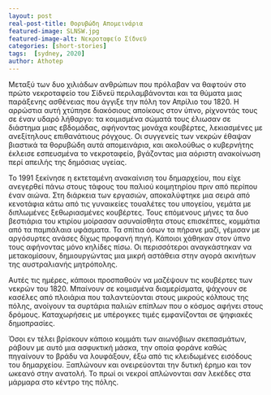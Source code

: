 ```yaml
---
layout: post
real-post-title: Θορυβώδη Απομεινάρια
featured-image: SLNSW.jpg
featured-image-alt: Νεκροταφείο Σίδνεϋ
categories: [short-stories]
tags:  [sydney, 2020]
author: Athotep
---
```


Μεταξύ των δυο χιλιάδων ανθρώπων που πρόλαβαν να θαφτούν στο πρώτο νεκροταφείο του Σίδνεϋ περιλαμβάνονται και τα θύματα μιας παράξενης ασθένειας που άγγιξε την πόλη τον Απρίλιο του 1820. Η αρρώστια αυτή χτύπησε διακόσιους αποίκους στον ύπνο, ρίχνοντάς τους σε έναν υδαρό λήθαργο: τα κοιμισμένα σώματά τους έλιωσαν σε διάστημα μιας εβδομάδας, αφήνοντας μονάχα κουβέρτες, λεκιασμένες με ανεξίτηλους επιθανάτιους ρόγχους. Οι συγγενείς των νεκρών έθαψαν βιαστικά τα θορυβώδη αυτά απομεινάρια, και ακολούθως ο κυβερνήτης έκλεισε εσπευσμένα το νεκροταφείο, βγάζοντας μια αόριστη ανακοίνωση περί απειλής της δημόσιας υγείας.

Το 1991 ξεκίνησε η εκτεταμένη ανακαίνιση του δημαρχείου, που είχε ανεγερθεί πάνω στους τάφους του παλιού κοιμητηρίου πριν από περίπου έναν αιώνα. Στη διάρκεια των εργασιών, αποκαλύφτηκε μια σειρά από κενοτάφια κάτω από τις γυναικείες τουαλέτες του υπογείου, γεμάτα με διπλωμένες ξεθωριασμένες κουβέρτες. Τους επόμενους μήνες τα δυο βεστιάρια του κτιρίου μοίρασαν ασυναίσθητα στους επισκέπτες, κομμάτια από τα παμπάλαια υφάσματα. Τα σπίτια όσων τα πήρανε μαζί, γέμισαν με αργόσυρτες ανάσες δίχως προφανή πηγή. Κάποιοι χάθηκαν στον ύπνο τους αφήνοντας μόνο κηλίδες πίσω. Οι περισσότεροι αναγκάστηκαν να μετακομίσουν, δημιουργώντας μια μικρή αστάθεια στην αγορά ακινήτων της αυστραλιανής μητρόπολης.

Αυτές τις ημέρες, κάποιοι προσπαθούν να μαζέψουν τις κουβέρτες των νεκρών του 1820. Μπαίνουν σε κοιμισμένα διαμερίσματα, ψάχνουν σε κασέλες από πλοιάρια που ταλαντεύονται στους μικρούς κόλπους της πόλης, ανοίγουν τα συρτάρια παλιών επίπλων που ο κόσμος αφήνει στους δρόμους. Καταχωρήσεις με υπέρογκες τιμές εμφανίζονται σε ψηφιακές δημοπρασίες.

Όσοι εν τέλει βρίσκουν κάποιο κομμάτι των αιωνόβιων σκεπασμάτων, ράβουν με αυτό μια ασφυκτική μάσκα, την οποία φοράνε καθώς πηγαίνουν το βράδυ να λουφάξουν, έξω από τις κλειδωμένες εισόδους του δημαρχείου. Ξαπλώνουν και ονειρεύονται την δυτική έρημο και τον ωκεανό στην ανατολή. Το πρωί οι νεκροί απλώνονται σαν λεκέδες στα μάρμαρα στο κέντρο της πόλης.
